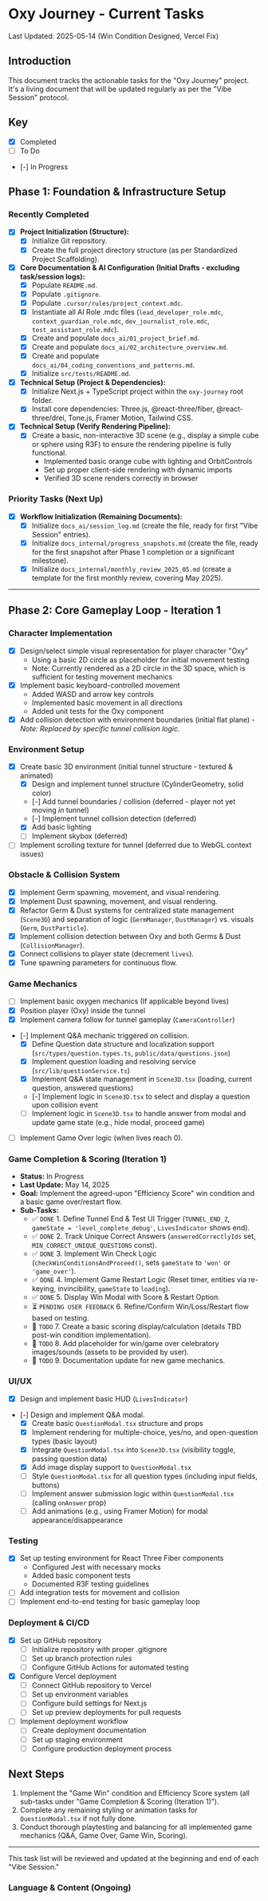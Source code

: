 # Oxy Journey - Current Tasks
Last Updated: 2025-05-14 (Win Condition Designed, Vercel Fix)

## Introduction
This document tracks the actionable tasks for the "Oxy Journey" project. It's a living document that will be updated regularly as per the "Vibe Session" protocol.

## Key
- [x] Completed
- [ ] To Do
- [-] In Progress

## Phase 1: Foundation & Infrastructure Setup

### Recently Completed
- [x] **Project Initialization (Structure):**
    - [x] Initialize Git repository.
    - [x] Create the full project directory structure (as per Standardized Project Scaffolding).
- [x] **Core Documentation & AI Configuration (Initial Drafts - excluding task/session logs):**
    - [x] Populate `README.md`.
    - [x] Populate `.gitignore`.
    - [x] Populate `.cursor/rules/project_context.mdc`.
    - [x] Instantiate all AI Role .mdc files (`lead_developer_role.mdc`, `context_guardian_role.mdc`, `dev_journalist_role.mdc`, `test_assistant_role.mdc`).
    - [x] Create and populate `docs_ai/01_project_brief.md`.
    - [x] Create and populate `docs_ai/02_architecture_overview.md`.
    - [x] Create and populate `docs_ai/04_coding_conventions_and_patterns.md`.
    - [x] Initialize `src/tests/README.md`.
- [x] **Technical Setup (Project & Dependencies):**
    - [x] Initialize Next.js + TypeScript project within the `oxy-journey` root folder.
    - [x] Install core dependencies: Three.js, @react-three/fiber, @react-three/drei, Tone.js, Framer Motion, Tailwind CSS.
- [x] **Technical Setup (Verify Rendering Pipeline):**
    - [x] Create a basic, non-interactive 3D scene (e.g., display a simple cube or sphere using R3F) to ensure the rendering pipeline is fully functional.
        - Implemented basic orange cube with lighting and OrbitControls
        - Set up proper client-side rendering with dynamic imports
        - Verified 3D scene renders correctly in browser

### Priority Tasks (Next Up)
- [x] **Workflow Initialization (Remaining Documents):**
    - [x] Initialize `docs_ai/session_log.md` (create the file, ready for first "Vibe Session" entries).
    - [x] Initialize `docs_internal/progress_snapshots.md` (create the file, ready for the first snapshot after Phase 1 completion or a significant milestone).
    - [x] Initialize `docs_internal/monthly_review_2025_05.md` (create a template for the first monthly review, covering May 2025).

---

## Phase 2: Core Gameplay Loop - Iteration 1

### Character Implementation
- [x] Design/select simple visual representation for player character "Oxy"
  - Using a basic 2D circle as placeholder for initial movement testing
  - Note: Currently rendered as a 2D circle in the 3D space, which is sufficient for testing movement mechanics
- [x] Implement basic keyboard-controlled movement
  - Added WASD and arrow key controls
  - Implemented basic movement in all directions
  - Added unit tests for the Oxy component
- [x] Add collision detection with environment boundaries (initial flat plane) - *Note: Replaced by specific tunnel collision logic.*

### Environment Setup
- [x] Create basic 3D environment (initial tunnel structure - textured & animated)
  - [x] Design and implement tunnel structure (CylinderGeometry, solid color)
  - [-] Add tunnel boundaries / collision (deferred - player not yet moving *in* tunnel)
  - [-] Implement tunnel collision detection (deferred)
  - [x] Add basic lighting
  - [ ] Implement skybox (deferred)
- [ ] Implement scrolling texture for tunnel (deferred due to WebGL context issues)

### Obstacle & Collision System
- [x] Implement Germ spawning, movement, and visual rendering.
- [x] Implement Dust spawning, movement, and visual rendering.
- [x] Refactor Germ & Dust systems for centralized state management (`Scene3D`) and separation of logic (`GermManager`, `DustManager`) vs. visuals (`Germ`, `DustParticle`).
- [x] Implement collision detection between Oxy and both Germs & Dust (`CollisionManager`).
- [x] Connect collisions to player state (decrement `lives`).
- [x] Tune spawning parameters for continuous flow.

### Game Mechanics
- [ ] Implement basic oxygen mechanics (If applicable beyond lives)
- [x] Position player (Oxy) inside the tunnel
- [x] Implement camera follow for tunnel gameplay (`CameraController`)
- [-] Implement Q&A mechanic triggered on collision.
    - [x] Define Question data structure and localization support (`src/types/question.types.ts`, `public/data/questions.json`)
    - [x] Implement question loading and resolving service (`src/lib/questionService.ts`)
    - [x] Implement Q&A state management in `Scene3D.tsx` (loading, current question, answered questions)
    - [-] Implement logic in `Scene3D.tsx` to select and display a question upon collision event
    - [ ] Implement logic in `Scene3D.tsx` to handle answer from modal and update game state (e.g., hide modal, proceed game)
- [ ] Implement Game Over logic (when lives reach 0).

### Game Completion & Scoring (Iteration 1)
-   **Status:** In Progress
-   **Last Update:** May 14, 2025
-   **Goal:** Implement the agreed-upon "Efficiency Score" win condition and a basic game over/restart flow.
-   **Sub-Tasks:**
    -   ✅ `DONE` 1. Define Tunnel End & Test UI Trigger (`TUNNEL_END_Z`, `gameState = 'level_complete_debug'`, `LivesIndicator` shows end).
    -   ✅ `DONE` 2. Track Unique Correct Answers (`answeredCorrectlyIds` set, `MIN_CORRECT_UNIQUE_QUESTIONS` const).
    -   ✅ `DONE` 3. Implement Win Check Logic (`checkWinConditionsAndProceed()`, sets `gameState` to `'won'` or `'game_over'`).
    -   ✅ `DONE` 4. Implement Game Restart Logic (Reset timer, entities via re-keying, invincibility, `gameState` to `loading`).
    -   ✅ `DONE` 5. Display Win Modal with Score & Restart Option.
    -   ⏳ `PENDING USER FEEDBACK` 6. Refine/Confirm Win/Loss/Restart flow based on testing.
    -   📄 `TODO` 7. Create a basic scoring display/calculation (details TBD post-win condition implementation).
    -   📄 `TODO` 8. Add placeholder for win/game over celebratory images/sounds (assets to be provided by user).
    -   📄 `TODO` 9. Documentation update for new game mechanics.

### UI/UX
- [x] Design and implement basic HUD (`LivesIndicator`)
- [-] Design and implement Q&A modal.
    - [x] Create basic `QuestionModal.tsx` structure and props
    - [x] Implement rendering for multiple-choice, yes/no, and open-question types (basic layout)
    - [x] Integrate `QuestionModal.tsx` into `Scene3D.tsx` (visibility toggle, passing question data)
    - [x] Add image display support to `QuestionModal.tsx`
    - [ ] Style `QuestionModal.tsx` for all question types (including input fields, buttons)
    - [ ] Implement answer submission logic within `QuestionModal.tsx` (calling `onAnswer` prop)
    - [ ] Add animations (e.g., using Framer Motion) for modal appearance/disappearance

### Testing
- [x] Set up testing environment for React Three Fiber components
  - Configured Jest with necessary mocks
  - Added basic component tests
  - Documented R3F testing guidelines
- [ ] Add integration tests for movement and collision
- [ ] Implement end-to-end testing for basic gameplay loop

### Deployment & CI/CD
- [x] Set up GitHub repository
  - [ ] Initialize repository with proper .gitignore
  - [ ] Set up branch protection rules
  - [ ] Configure GitHub Actions for automated testing
- [x] Configure Vercel deployment
  - [ ] Connect GitHub repository to Vercel
  - [ ] Set up environment variables
  - [ ] Configure build settings for Next.js
  - [ ] Set up preview deployments for pull requests
- [ ] Implement deployment workflow
  - [ ] Create deployment documentation
  - [ ] Set up staging environment
  - [ ] Configure production deployment process

## Next Steps
1. Implement the "Game Win" condition and Efficiency Score system (all sub-tasks under "Game Completion & Scoring (Iteration 1)").
2. Complete any remaining styling or animation tasks for `QuestionModal.tsx` if not fully done.
3. Conduct thorough playtesting and balancing for all implemented game mechanics (Q&A, Game Over, Game Win, Scoring).

---
This task list will be reviewed and updated at the beginning and end of each "Vibe Session."

### Language & Content (Ongoing)
